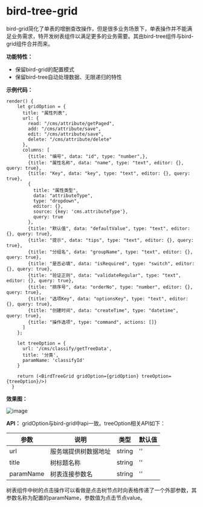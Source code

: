 # bird-tree-grid

bird-grid简化了单表的增删查改操作，但是很多业务场景下，单表操作并不能满足业务需求，特开发树表组件以满足更多的业务需要。其由bird-tree组件与bird-grid组件合并而来。

**功能特性：**

- 保留bird-grid的配置模式
- 保留bird-tree自动处理数据、无限递归的特性

**示例代码：**

```
render() {
    let gridOption = {
      title: "属性列表",
      url: {
        read: "/cms/attribute/getPaged",
        add: "/cms/attribute/save",
        edit: "/cms/attribute/save",
        delete: "/cms/attribute/delete"
      },
      columns: [
        {title: "编号", data: "id", type: "number",},
        {title: "属性名称", data: "name", type: "text", editor: {}, query: true},
        {title: "Key", data: "key", type: "text", editor: {}, query: true},
        {
          title: "属性类型",
          data: "attributeType",
          type: "dropdown",
          editor: {},
          source: {key: 'cms.attributeType'},
          query: true
        },
        {title: "默认值", data: "defaultValue", type: "text", editor: {}, query: true},
        {title: "提示", data: "tips", type: "text", editor: {}, query: true},
        {title: "分组名", data: "groupName", type: "text", editor: {}, query: true},
        {title: "是否必填", data: "isRequired", type: "switch", editor: {}, query: true},
        {title: "验证正则", data: "validateRegular", type: "text", editor: {}, query: true},
        {title: "排序号", data: "orderNo", type: "number", editor: {}, query: true},
        {title: "选项Key", data: "optionsKey", type: "text", editor: {}, query: true},
        {title: "创建时间", data: "createTime", type: "datetime", query: true},
        {title: "操作选项", type: "command", actions: []}
      ]
    };

    let treeOption = {
      url: '/cms/classify/getTreeData',
      title: '分类',
      paramName: 'classifyId'
    }

    return (<BirdTreeGrid gridOption={gridOption} treeOption={treeOption}/>)
  }

```
**效果图：**

![image](https://raw.githubusercontent.com/liuxx001/bird-front/master/doc/bird-tree-grid.png)

**API：**
gridOption与bird-grid中api一致。treeOption相关API如下：

参数 | 说明 | 类型 | 默认值
---|---|---|---
url | 服务端提供树数据地址 | string | ''
title | 树标题名称 | string | ''
paramName | 树表连接参数名 | string | ''

树表组件中树的点击操作可以看做是点击树节点时向表格传递了一个外部参数，其参数名称为配置的paramName，参数值为点击节点value。
